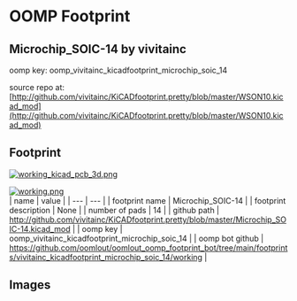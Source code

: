 # OOMP Footprint  
## Microchip_SOIC-14  by vivitainc  
  
oomp key: oomp_vivitainc_kicadfootprint_microchip_soic_14  
  
source repo at: [http://github.com/vivitainc/KiCADfootprint.pretty/blob/master/WSON10.kicad_mod](http://github.com/vivitainc/KiCADfootprint.pretty/blob/master/WSON10.kicad_mod)  
## Footprint  
  
[![working_kicad_pcb_3d.png](working_kicad_pcb_3d_600.png)](working_kicad_pcb_3d.png)  
  
[![working.png](working_600.png)](working.png)  
| name | value | 
| --- | --- | 
| footprint name | Microchip_SOIC-14 | 
| footprint description | None | 
| number of pads | 14 | 
| github path | http://github.com/vivitainc/KiCADfootprint.pretty/blob/master/Microchip_SOIC-14.kicad_mod | 
| oomp key | oomp_vivitainc_kicadfootprint_microchip_soic_14 | 
| oomp bot github | https://github.com/oomlout/oomlout_oomp_footprint_bot/tree/main/footprints/vivitainc_kicadfootprint_microchip_soic_14/working | 
## Images  
